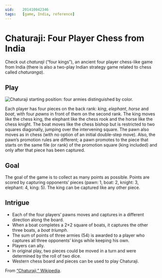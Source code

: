 ```yaml
---
uid:	201410042346
tags:	[game, India, reference]
---
```


# Chaturaji: Four Player Chess from India

Check out *chaturaji* (“four kings”), an ancient four player chess-like game from India (there is also a two-play Indian strategy game related to chess called *chaturanga*).

## Play
![Chaturaji starting position: four armies distinguished by color.](https://cmhelmer.com/media/201410042346_1.png)

Each player has four pieces on the back rank: *king*, *elephant*, *horse* and *boat*, with four *pawns* in front of them on the second rank. The king moves like the chess king, the elephant like the chess rook and the horse like the chess knight. The boat moves like the chess bishop but is restricted to two squares diagonally, jumping over the intervening square. The pawn also moves as in chess (with no option of an initial double-step move). Also, the pawn’s promotion rules are different; a pawn promotes to the piece that starts on the same file (or rank) of the promotion square (king included) and only after that piece has been captured.

## Goal

The goal of the game is to collect as many points as possible. Points are scored by capturing opponents’ pieces (pawn: 1, boat: 2, knight: 3, elephant: 4, king: 5). The king can be captured like any other piece.

## Intrigue

- Each of the four players’ pawns moves and captures in a different direction along the board.
- When a boat completes a 2×2 square of boats, it captures the other three boats, a *boat triumph*.
- The sum of points of three armies (54) is awarded to a player who captures all three opponents’ kings while keeping his own.
- Players can ally.
- In original play, two pieces could be moved in a turn and were determined by the roll of two dice.
- Western chess board and pieces can be used to play Chaturaji.

From [“Chaturaji,” Wikipedia](http://en.wikipedia.org/wiki/Chaturaji).
